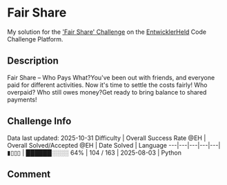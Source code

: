 # Fair Share

My solution for the ['Fair Share' Challenge](https://platform.entwicklerheld.de/challenge/fair-share?technology=Python) on the [EntwicklerHeld](https://platform.entwicklerheld.de/) Code Challenge Platform.

## Description
Fair Share – Who Pays What?You've been out with friends, and everyone paid for different activities. Now it's time to settle the costs fairly! Who overpaid? Who still owes money?Get ready to bring balance to shared payments!

## Challenge Info
Data last updated: 2025-10-31
Difficulty | Overall Success Rate @EH | Overall Solved/Accepted @EH | Date Solved | Language
---|---|---|---|---|
▮▯▯▯ | ██████░░░░ 64% | 104 / 163 | 2025-08-03 | Python

## Comment
